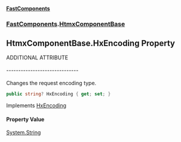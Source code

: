 #### [FastComponents](FastComponents.md 'FastComponents')
### [FastComponents](FastComponents.md 'FastComponents').[HtmxComponentBase](FastComponents.HtmxComponentBase.md 'FastComponents.HtmxComponentBase')

## HtmxComponentBase.HxEncoding Property

ADDITIONAL ATTRIBUTE<br/>  
------------------------------<br/>  
Changes the request encoding type.

```csharp
public string? HxEncoding { get; set; }
```

Implements [HxEncoding](FastComponents.IHxAdditionalAttributes.HxEncoding.md 'FastComponents.IHxAdditionalAttributes.HxEncoding')

#### Property Value
[System.String](https://docs.microsoft.com/en-us/dotnet/api/System.String 'System.String')
